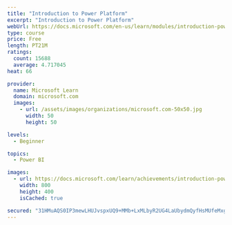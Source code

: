 ```yaml
---
title: "Introduction to Power Platform"
excerpt: "Introduction to Power Platform"
webUrl: https://docs.microsoft.com/en-us/learn/modules/introduction-power-platform/
type: course
price: Free
length: PT21M
ratings:
  count: 15688
  average: 4.717045
heat: 66

provider:
  name: Microsoft Learn
  domain: microsoft.com
  images:
    - url: /assets/images/organizations/microsoft.com-50x50.jpg
      width: 50
      height: 50

levels:
  - Beginner

topics:
  - Power BI

images:
  - url: https://docs.microsoft.com/learn/achievements/introduction-power-platform-social.png
    width: 800
    height: 400
    isCached: true

secured: "31HMuAQS0IP3mewLHUJvspxUQ9+MMb+LxMLbyR2UG4LaUbydmQyfHsMUfeMxgy5j6aMUGa0Zf68LMC1C5wFTpm+pd6qKaZb1/AiB9DAPTfGa+uwjceETf9E9fE/vC1ca3Hin1m1y0N517MWAdkZkY+b5jRoF+wuBTkY8xliJw546rn6Fh9lm9opEaZRcrUuRIAf6ngQXiwHZxtVGxQwDc9UikQZQGiYRbf+MdbvnBFA0RtVZ7vn7Sn+H4O91BdpN4PQNZ7QmsrSsoj/28uYcheRnuD6qZbLZiwS7hwr3FzF2uDxAS3DwKpEcVq6XBosSzxkacTp34g1ZzLFKjD6sQorDZPvXddXsuvo03X2qgpOOUUKCgD4+kGrpZ18FkDyzfTtrh/R2OVRf3mNKIidykA4kzO85Eo0WENi64vrusURUiUrKlxhJdnn3LMl3tKCO;yEaiOeXb5oQS0C+oVz+1EA=="
---
```


